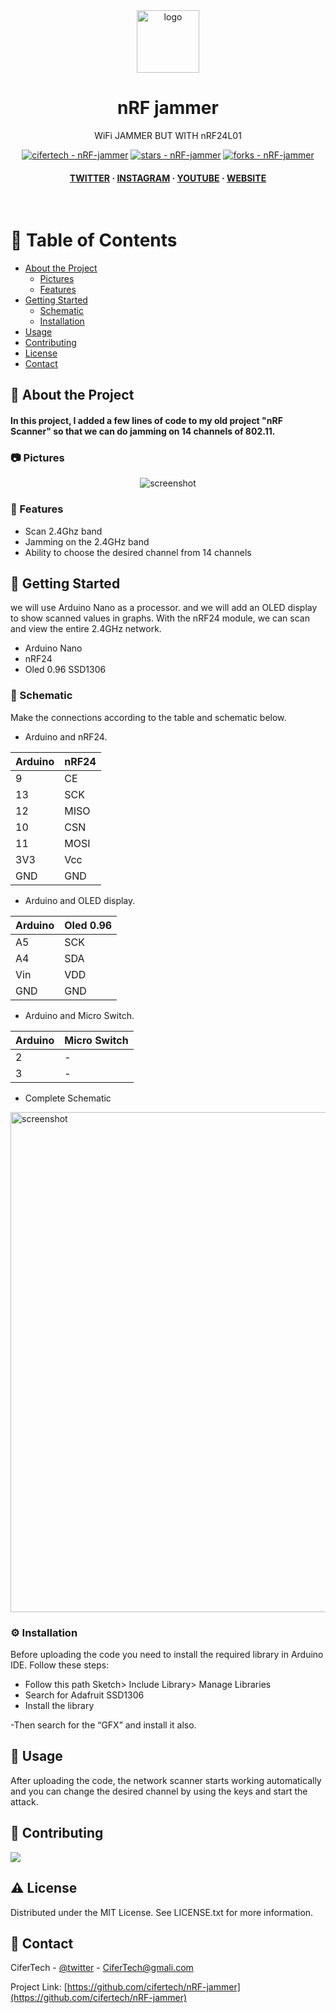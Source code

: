 <div align="center">

  <img src="https://user-images.githubusercontent.com/62047147/195847997-97553030-3b79-4643-9f2c-1f04bba6b989.png" alt="logo" width="100" height="auto" />
  <h1>nRF jammer</h1>
   
  <p>
    WiFi JAMMER BUT WITH nRF24L01
  </p>
  
  
<!-- Badges -->

<p>
<a href="https://github.com/cifertech/nRF-jammer" title="Go to GitHub repo"><img src="https://img.shields.io/static/v1?label=cifertech&message=nRF-jammer&color=white&logo=github" alt="cifertech - nRF-jammer"></a>
<a href="https://github.com/cifertech/nRF-jammer"><img src="https://img.shields.io/github/stars/cifertech/nRF-jammer?style=social" alt="stars - nRF-jammer"></a>
<a href="https://github.com/cifertech/nRF-jammer"><img src="https://img.shields.io/github/forks/cifertech/nRF-jammer?style=social" alt="forks - nRF-jammer"></a>
</p>
   
<h4>
    <a href="https://twitter.com/cifertech1">TWITTER</a>
  <span> · </span>
    <a href="https://www.instagram.com/cifertech/">INSTAGRAM</a>
  <span> · </span>
    <a href="https://www.youtube.com/c/cifertech">YOUTUBE</a>
  <span> · </span>
    <a href="https://cifertech.net/">WEBSITE</a>
  </h4>
</div>

<br />

<!-- Table of Contents -->
# :notebook_with_decorative_cover: Table of Contents

- [About the Project](#star2-about-the-project)
  * [Pictures](#camera-Pictures)
  * [Features](#dart-features)
- [Getting Started](#toolbox-getting-started)
  * [Schematic](#electric_plug-Schematic)
  * [Installation](#gear-installation)
- [Usage](#eyes-usage)
- [Contributing](#wave-contributing)
- [License](#warning-license)
- [Contact](#handshake-contact)

  

<!-- About the Project -->
## :star2: About the Project
#### In this project, I added a few lines of code to my old project "nRF Scanner" so that we can do jamming on 14 channels of 802.11.


<!-- Pictures -->
### :camera: Pictures

<div align="center"> 
  <img src="https://user-images.githubusercontent.com/62047147/195926952-7b73dae2-21ae-48df-84c1-15b13dc069c7.jpg" alt="screenshot" />
</div>


<!-- Features -->
### :dart: Features

- Scan 2.4Ghz band
- Jamming on the 2.4GHz band
- Ability to choose the desired channel from 14 channels

<!-- Getting Started -->
## 	:toolbox: Getting Started

we will use Arduino Nano as a processor. and we will add an OLED display to show scanned values in graphs. With the nRF24 module, we can scan and view the entire 2.4GHz network.

- Arduino Nano
- nRF24
- Oled 0.96 SSD1306

<!-- Schematic -->
### :electric_plug: Schematic
Make the connections according to the table and schematic below.

* Arduino and nRF24.

| Arduino| nRF24|  
| ----   | -----|
| 9  | CE   |
| 13 | SCK  |
| 12 | MISO |
| 10 | CSN  |
| 11 | MOSI |
| 3V3 | Vcc |
| GND | GND |


* Arduino and OLED display.

| Arduino| Oled 0.96|
| ----   | -----|
| A5  | SCK |
| A4 | SDA  |
| Vin | VDD |
| GND | GND |


* Arduino and Micro Switch.

| Arduino| Micro Switch|
| ----   | -----|
| 2 | -  |
| 3 | -  |

 
* Complete Schematic

<img src="https://user-images.githubusercontent.com/62047147/195948711-5e1dd386-0181-4160-b4cd-54e5fbc42589.jpg" alt="screenshot" width="800" height="auto" />


<!-- Installation -->
### :gear: Installation

Before uploading the code you need to install the required library in Arduino IDE. Follow these steps:

- Follow this path Sketch> Include Library> Manage Libraries
- Search for Adafruit SSD1306
- Install the library

-Then search for the “GFX” and install it also.
   
<!-- Usage -->
## :eyes: Usage

After uploading the code, the network scanner starts working automatically and you can change the desired channel by using the keys and start the attack.


<!-- Contributing -->
## :wave: Contributing

<a href="https://github.com/cifertech/nRF-jammer/graphs/contributors">
  <img src="https://contrib.rocks/image?repo=cifertech/nRF-jammer" />
</a>


<!-- License -->
## :warning: License

Distributed under the MIT License. See LICENSE.txt for more information.


<!-- Contact -->
## :handshake: Contact

CiferTech - [@twitter](https://twitter.com/cifertech1) - CiferTech@gmali.com

Project Link: [https://github.com/cifertech/nRF-jammer](https://github.com/cifertech/nRF-jammer)

 
